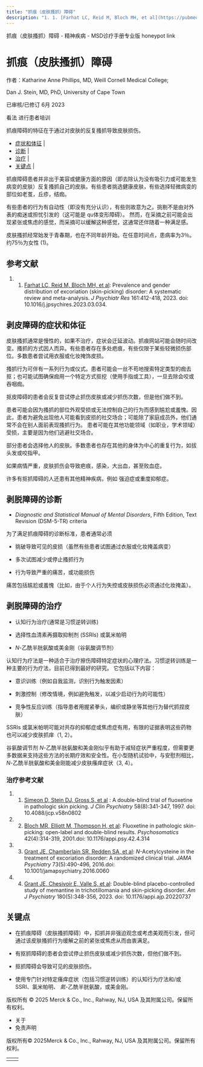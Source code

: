 ```yaml
---
title: "抓痕（皮肤搔抓）障碍"
description: "1. 1. [Farhat LC, Reid M, Bloch MH, et al](https://pubmed.ncbi.nlm.nih.gov/37023597/): Prevalence and gender distribution of excoriation (skin-picking) disorder: A systematic review and meta-analysis. _J Psychiatr Res_ 161:412-418, 2023. doi: 10.1016/j.jpsychires.2023.03.034."
---
```


﻿抓痕（皮肤搔抓）障碍 \- 精神疾病 \- MSD诊疗手册专业版 honeypot link

# 抓痕（皮肤搔抓）障碍

作者：Katharine Anne Phillips, MD, Weill Cornell Medical College;

Dan J. Stein, MD, PhD, University of Cape Town

已审核/已修订 6月 2023

看法 进行患者培训

抓痕障碍的特征在于通过对皮肤的反复搔抓导致皮肤损伤。

- [症状和体征](#症状和体征_v11616546_zh) \|
- [诊断](#诊断_v11616553_zh) \|
- [治疗](#治疗_v11616567_zh) \|
- [关键点](#关键点_v38988357_zh) \|

抓痕障碍患者并非出于美容或健康方面的原因（即去除认为没有吸引力或可能发生病变的皮肤）反复搔抓自己的皮肤。有些患者挑选健康皮肤，有些选择轻微病变的部位如老茧，丘疹，结痂。

有些患者的行为有自动性（即没有充分认识），有些则故意为之。挑剔不是由对外表的痴迷或担忧引发的（这可能是 qu体变形障碍）。 然而，在采摘之前可能会出现紧张或焦虑的感觉，而采摘可以缓解这种感觉，这通常还伴随着一种满足感。

皮肤搔抓经常始发于青春期，也在不同年龄开始。在任意时间点，患病率为3％。约75％为女性 (1)。

## 参考文献

1. 1. [Farhat LC, Reid M, Bloch MH, et al](https://pubmed.ncbi.nlm.nih.gov/37023597/): Prevalence and gender distribution of excoriation (skin-picking) disorder: A systematic review and meta-analysis. _J Psychiatr Res_ 161:412-418, 2023. doi: 10.1016/j.jpsychires.2023.03.034.


## 剥皮障碍的症状和体征

皮肤搔抓通常是慢性的，如果不治疗，症状会迁延波动。抓痕网站可能会随时间改变。搔抓的方式因人而异。有些患者存在多处疤痕，有些仅限于某些轻微损伤部位。多数患者尝试用衣服或化妆掩饰皮损。

搔抓行为可伴有一系列行为或仪式。患者可能会一丝不苟地搜索特定类型的痂去抠；也可能试图确保痂用一个特定方式抠挖（使用手指或工具），一旦去除会咬或吞咽痂。

抠皮障碍的患者会反复尝试停止抓伤皮肤或减少抓伤次数，但是他们做不到。

患者可能会因为搔抓的部位外观受损或无法控制自己的行为而感到尴尬或羞愧。因此，患者为避免出现他人可能看到皮损的社交场合；可能除了家庭成员外，他们通常不会在别人面前表现搔抓行为。 患者可能在其他功能领域（如职业，学术领域）受损，主要是因为他们逃避社交场合。

部分患者会选择他人的皮肤。多数患者也存在其他的身体为中心的重复行为，如拔头发或咬指甲。

如果病情严重，皮肤抓伤会导致疤痕，感染，大出血，甚至败血症。

许多有抠抓障碍的人还患有其他精神疾病，例如 强迫症或重度抑郁症。

## 剥脱障碍的诊断

- _Diagnostic and Statistical Manual of Mental Disorders_, Fifth Edition, Text Revision (DSM-5-TR) criteria


为了满足抓痕障碍的诊断标准，患者通常必须

- 挑破导致可见的皮损（虽然有些患者试图通过衣服或化妆掩盖病变）

- 多次试图减少或停止搔抓行为

- 行为导致严重的痛苦，或功能损伤


痛苦包括尴尬或羞愧（比如，由于个人行为失控或皮肤损伤必须通过化妆掩盖）。

## 剥脱障碍的治疗

- 认知行为治疗(通常是习惯逆转训练)

- 选择性血清素再摄取抑制剂 (SSRIs) 或氯米帕明

- _N_-乙酰半胱氨酸或美金刚（谷氨酸调节剂）


认知行为疗法是一种适合于治疗擦伤障碍特定症状的心理疗法。习惯逆转训练是一种主要的行为疗法，目前已得到最好的研究。 它包括以下内容：

- 意识训练（例如自我监测，识别行为触发因素）

- 刺激控制（修改情境，例如避免触发，以减少启动行为的可能性）

- 竞争性反应训练（指导患者用握紧拳头，编织或静坐等其他行为替代抓捏皮肤）


SSRIs 或氯米帕明可能对共存的抑郁症或焦虑症有用，有限的证据表明这些药物也可以减少皮肤抓痒（1, 2）。

谷氨酸调节剂 _N_-乙酰半胱氨酸和美金刚似乎有助于减轻症状严重程度，但需要更多数据来支持这些方法的长期疗效和安全性。在小型随机试验中，与安慰剂相比， _N_-乙酰半胱氨酸和美金刚能减少皮肤瘙痒症状（3, 4）。

### 治疗参考文献

1. 1. [Simeon D, Stein DJ, Gross S, et al](https://pubmed.ncbi.nlm.nih.gov/9515971/) : A double-blind trial of fluoxetine in pathologic skin picking. _J Clin Psychiatry_ 58(8):341-347, 1997. doi: 10.4088/jcp.v58n0802

2. 2. [Bloch MR, Elliott M, Thompson H, et al](https://pubmed.ncbi.nlm.nih.gov/11496020/): Fluoxetine in pathologic skin-picking: open-label and double-blind results. _Psychosomatics_ 42(4):314-319, 2001.doi: 10.1176/appi.psy.42.4.314

3. 3. [Grant JE, Chamberlain SR, Redden SA, et al](https://www.ncbi.nlm.nih.gov/pubmed/27007062): _N_-Acetylcysteine in the treatment of excoriation disorder: A randomized clinical trial. _JAMA Psychiatry_ 73(5):490-496, 2016.doi: 10.1001/jamapsychiatry.2016.0060

4. 4. [Grant JE, Chesivoir E, Valle S, et al](https://pubmed.ncbi.nlm.nih.gov/36856701/): Double-blind placebo-controlled study of memantine in trichotillomania and skin-picking disorder. _Am J Psychiatry_ 180(5):348-356, 2023. doi: 10.1176/appi.ajp.20220737


## 关键点

- 在抓痕障碍（皮肤搔抓障碍）中，扣抓并非强迫观念或考虑美观而引发，但可通过该皮肤搔抓行为缓解之前的紧张或焦虑从而由衷满足。

- 有抠抓障碍的患者会尝试停止抓伤皮肤或减少抓伤次数，但他们做不到。

- 抠抓障碍会导致可见的皮肤损伤。

- 使用专门针对特定瘙痒症状（包括习惯逆转训练）的认知行为疗法和/或 SSRI、氯米帕明、 _氮_-乙酰半胱氨酸，或美金刚。




版权所有 © 2025
Merck & Co., Inc., Rahway, NJ, USA 及其附属公司。保留所有权利。

- 关于
- 免责声明

版权所有© 2025Merck & Co., Inc., Rahway, NJ, USA 及其附属公司。保留所有权利。

|     |     |
| --- | --- |
|  |  |